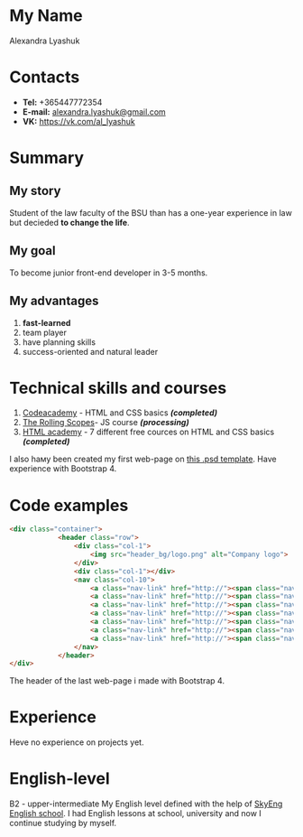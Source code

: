 # My Name 
Alexandra Lyashuk 

# Contacts
* __Tel:__ +365447772354
* __E-mail:__ alexandra.lyashuk@gmail.com
* __VK:__ https://vk.com/al_lyashuk

# Summary 
## My story 
Student of the law faculty of the BSU than has a one-year experience in law but decieded **to change the life**. 

## My goal 
To become junior front-end developer in 3-5 months.

## My advantages 
1. **fast-learned**
1. team player 
1. have planning skills 
1. success-oriented and natural leader 

# Technical skills and courses 
1. [Codeacademy](https://www.codecademy.com/) - HTML and CSS basics ***(completed)***
1. [The Rolling Scopes](https://rs.school/js/index.html)- JS course ***(processing)***
1. [HTML academy](https://htmlacademy.ru/) - 7 different free cources on HTML and CSS basics ***(completed)***

I also haму been created my first web-page on [this .psd template](https://vk.com/doc141013329_462934392?hash=e1647ac1414e434985&dl=2edf0e4f40a858bde4). 
Have experience with Bootstrap 4.

# Code examples 
```html
<div class="container">
            <header class="row">
                <div class="col-1">
                    <img src="header_bg/logo.png" alt="Company logo">
                </div>
                <div class="col-1"></div>
                <nav class="col-10">
                    <a class="nav-link" href="http://"><span class="nav-text">Home</span></a>
                    <a class="nav-link" href="http://"><span class="nav-text">Service</span></a>
                    <a class="nav-link" href="http://"><span class="nav-text">About us</span></a>
                    <a class="nav-link" href="http://"><span class="nav-text">Pricing Table</span></a>
                    <a class="nav-link" href="http://"><span class="nav-text">How it work</span></a>
                    <a class="nav-link" href="http://"><span class="nav-text">Happy Clients</span></a>
                    <a class="nav-link" href="http://"><span class="nav-text">Contact Us</span></a>
                </nav>
            </header>
</div>
```
The header of the last web-page i made with Bootstrap 4.

# Experience 
Heve no experience on projects yet.

# English-level 
B2 - upper-intermediate
My English level defined with the help of [SkyEng English school](https://skyeng.ru/). I had English lessons at school, university and now I continue studying by myself.

